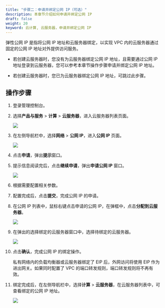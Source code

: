 ```yaml
---
title: "步骤二：申请并绑定公网 IP（可选）"
description: 本章节介绍如何申请并绑定公网 IP
draft: false
weight: 20
keyword: 云计算, 云服务器，申请并绑定公网 IP
---
```


弹性公网 IP 是指将公网 IP 地址和云服务器绑定，以实现 VPC 内的云服务器通过固定的公网 IP 地址对外提供访问服务。

- 若创建云服务器时，您没有为云服务器绑定公网 IP 地址，且需要通过公网 IP 地址登录到云服务器，您可以参考本章节操作步骤申请并绑定公网 IP 地址。

- 若创建云服务器时，您已为云服务器绑定公网 IP 地址，可跳过此步骤。


## 操作步骤

1. 登录管理控制台。

2. 选择**产品与服务** > **计算** > **云服务器**，进入云服务器列表页面。

   ![](/compute/vm/quickstart/_images/app_public_ip_1.png)

3. 在左侧导航栏中，选择**网络** > **公网 IP**，进入**公网 IP** 页面。

   ![](/compute/vm/quickstart/_images/app_public_ip_2.png)

4. 点击**申请**，弹出**提示**窗口。

5. 提示信息阅读完后，点击**继续申请**，弹出**申请公网 IP** 窗口。

   ![](/compute/vm/quickstart/_images/app_public_ip_3.png)

6. 根据需要配置相关参数。

7. 配置完成后，点击**提交**，完成公网 IP 的申请。

8. 在公网 IP 列表中，鼠标右键点击申请的公网 IP，在弹框中，点击**分配到云服务器**。

   ![](/compute/vm/quickstart/_images/app_public_ip_4.png)

9. 在弹出的选择绑定的云服务器窗口中，选择待绑定的云服务器。

   ![](/compute/vm/quickstart/_images/app_public_ip_5.png)

10. 点击**确认**，完成公网 IP 的绑定操作。

    私有网络内的负载均衡器或云服务器绑定了 EIP 后，外网访问将使用 EIP 作为进出网关。如果同时配置了 VPC 的端口转发规则，端口转发规则将不再有效。

11. 绑定完成后，在左侧导航栏中，选择**计算** > **云服务器**，在云服务器列表中，可查看绑定的公网 IP 地址。

    ![](/compute/vm/quickstart/_images/app_public_ip_6.png)
